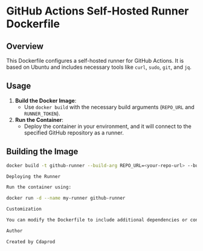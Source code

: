 # GitHub Actions Self-Hosted Runner Dockerfile

## Overview
This Dockerfile configures a self-hosted runner for GitHub Actions. It is based on Ubuntu and includes necessary tools like `curl`, `sudo`, `git`, and `jq`.

## Usage
1. **Build the Docker Image**:
   - Use `docker build` with the necessary build arguments (`REPO_URL` and `RUNNER_TOKEN`).
2. **Run the Container**:
   - Deploy the container in your environment, and it will connect to the specified GitHub repository as a runner.

## Building the Image
```bash
docker build -t github-runner --build-arg REPO_URL=<your-repo-url> --build-arg RUNNER_TOKEN=<your-runner-token> .

Deploying the Runner

Run the container using:

docker run -d --name my-runner github-runner

Customization

You can modify the Dockerfile to include additional dependencies or configurations as needed for your CI/CD tasks.

Author

Created by Cdaprod